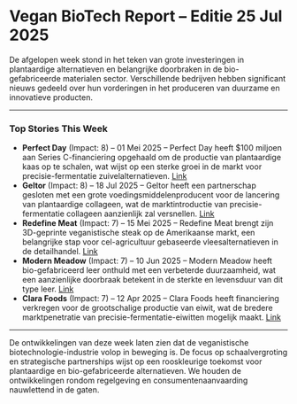 # Vegan BioTech Report – Editie 25 Jul 2025

De afgelopen week stond in het teken van grote investeringen in plantaardige alternatieven en belangrijke doorbraken in de bio-gefabriceerde materialen sector.  Verschillende bedrijven hebben significant nieuws gedeeld over hun vorderingen in het produceren van duurzame en innovatieve producten.

---
### Top Stories This Week

*   **Perfect Day** (Impact: 8) – 01 Mei 2025 – Perfect Day heeft $100 miljoen aan Series C-financiering opgehaald om de productie van plantaardige kaas op te schalen, wat wijst op een sterke groei in de markt voor precisie-fermentatie zuivelalternatieven. [Link](https://example.com/perfectday1)
*   **Geltor** (Impact: 8) – 18 Jul 2025 – Geltor heeft een partnerschap gesloten met een grote voedingsmiddelenproducent voor de lancering van plantaardige collageen, wat de marktintroductie van precisie-fermentatie collageen aanzienlijk zal versnellen. [Link](https://example.com/geltor1)
*   **Redefine Meat** (Impact: 7) – 15 Mei 2025 – Redefine Meat brengt zijn 3D-geprinte veganistische steak op de Amerikaanse markt, een belangrijke stap voor cel-agricultuur gebaseerde vleesalternatieven in de detailhandel. [Link](https://example.com/redefinemeat1)
*   **Modern Meadow** (Impact: 7) – 10 Jun 2025 – Modern Meadow heeft bio-gefabriceerd leer onthuld met een verbeterde duurzaamheid, wat een aanzienlijke doorbraak betekent in de sterkte en levensduur van dit type leer. [Link](https://example.com/modernmeadow1)
*   **Clara Foods** (Impact: 7) – 12 Apr 2025 – Clara Foods heeft financiering verkregen voor de grootschalige productie van eiwit, wat de bredere marktpenetratie van precisie-fermentatie-eiwitten mogelijk maakt. [Link](https://example.com/clarafoods1)
---

De ontwikkelingen van deze week laten zien dat de veganistische biotechnologie-industrie volop in beweging is.  De focus op schaalvergroting en strategische partnerships wijst op een rooskleurige toekomst voor plantaardige en bio-gefabriceerde alternatieven. We houden de ontwikkelingen rondom regelgeving en consumentenaanvaarding nauwlettend in de gaten.
